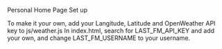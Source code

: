 Personal Home Page Set up

To make it your own, add your Langitude, Latitude and OpenWeather API key to js/weather.js
In index.html, search for LAST_FM_API_KEY and add your own, and change LAST_FM_USERNAME to your username.
